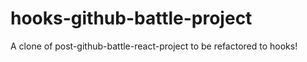 # hooks-github-battle-project
A clone of post-github-battle-react-project to be refactored to hooks!

